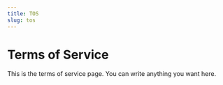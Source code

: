 ```yaml
---
title: TOS
slug: tos
---
```


# Terms of Service

This is the terms of service page. You can write anything you want here.
